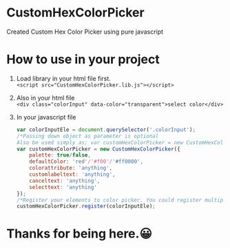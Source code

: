 # CustomHexColorPicker
Created Custom Hex Color Picker using pure javascript

# How to use in your project  
1. Load library in your html file first.  
    ```<script src="CustomHexColorPicker.lib.js"></script>```
    
2. Also in your html file  
    ```<div class="colorInput" data-color="transparent">select color</div>```

3. In your javascript file  
    ```js
    var colorInputEle = document.querySelector('.colorInput');
    /*Passing down object as parameter is optional  
    Also be used simply as; var customHexColorPicker = new CustomHexColorPicker(); */  
    var customHexColorPicker = new CustomHexColorPicker({
        palette: true/false,
        defaultColor: 'red'/'#f00'/'#ff0000',
        colorattribute: 'anything',
        customlabeltext: 'anything',
        canceltext: 'anything',
        selecttext: 'anything'
    }); 
    /*Register your elements to color picker. You could register multiple elements using same syntax as below */  
    customHexColorPicker.register(colorInputEle);
    ```
  
# Thanks for being here.😀
